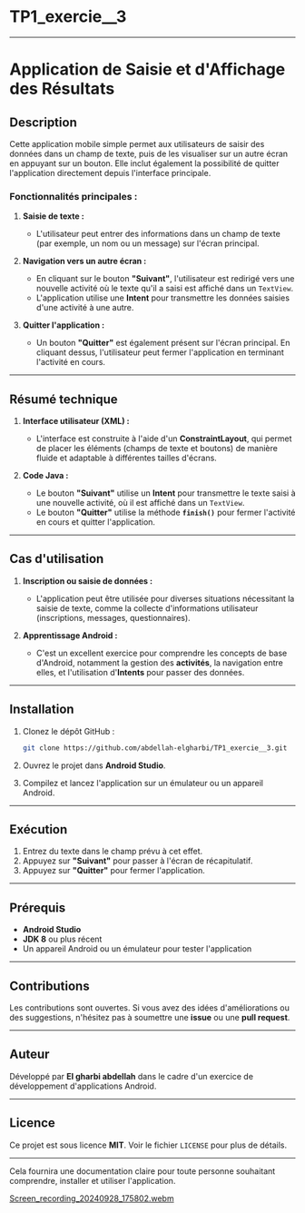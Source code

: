 ﻿# TP1_exercie__3


---

# **Application de Saisie et d'Affichage des Résultats**

## **Description**

Cette application mobile simple permet aux utilisateurs de saisir des données dans un champ de texte, puis de les visualiser sur un autre écran en appuyant sur un bouton. Elle inclut également la possibilité de quitter l'application directement depuis l'interface principale.

### **Fonctionnalités principales :**

1. **Saisie de texte :**
   - L'utilisateur peut entrer des informations dans un champ de texte (par exemple, un nom ou un message) sur l'écran principal.

2. **Navigation vers un autre écran :**
   - En cliquant sur le bouton **"Suivant"**, l'utilisateur est redirigé vers une nouvelle activité où le texte qu'il a saisi est affiché dans un `TextView`.
   - L'application utilise une **Intent** pour transmettre les données saisies d'une activité à une autre.

3. **Quitter l'application :**
   - Un bouton **"Quitter"** est également présent sur l'écran principal. En cliquant dessus, l'utilisateur peut fermer l'application en terminant l'activité en cours.

---

## **Résumé technique**

1. **Interface utilisateur (XML) :**
   - L'interface est construite à l'aide d'un **ConstraintLayout**, qui permet de placer les éléments (champs de texte et boutons) de manière fluide et adaptable à différentes tailles d'écrans.

2. **Code Java :**
   - Le bouton **"Suivant"** utilise un **Intent** pour transmettre le texte saisi à une nouvelle activité, où il est affiché dans un `TextView`.
   - Le bouton **"Quitter"** utilise la méthode **`finish()`** pour fermer l'activité en cours et quitter l'application.

---

## **Cas d'utilisation**

1. **Inscription ou saisie de données :**
   - L'application peut être utilisée pour diverses situations nécessitant la saisie de texte, comme la collecte d'informations utilisateur (inscriptions, messages, questionnaires).

2. **Apprentissage Android :**
   - C'est un excellent exercice pour comprendre les concepts de base d'Android, notamment la gestion des **activités**, la navigation entre elles, et l'utilisation d'**Intents** pour passer des données.

---

## **Installation**

1. Clonez le dépôt GitHub :
   ```bash
   git clone https://github.com/abdellah-elgharbi/TP1_exercie__3.git
   ```

2. Ouvrez le projet dans **Android Studio**.

3. Compilez et lancez l'application sur un émulateur ou un appareil Android.

---

## **Exécution**

1. Entrez du texte dans le champ prévu à cet effet.
2. Appuyez sur **"Suivant"** pour passer à l'écran de récapitulatif.
3. Appuyez sur **"Quitter"** pour fermer l'application.

---

## **Prérequis**

- **Android Studio**
- **JDK 8** ou plus récent
- Un appareil Android ou un émulateur pour tester l'application

---

## **Contributions**

Les contributions sont ouvertes. Si vous avez des idées d'améliorations ou des suggestions, n'hésitez pas à soumettre une **issue** ou une **pull request**.

---

## **Auteur**

Développé par **El gharbi abdellah** dans le cadre d'un exercice de développement d'applications Android.

---

## **Licence**

Ce projet est sous licence **MIT**. Voir le fichier `LICENSE` pour plus de détails.

---

Cela fournira une documentation claire pour toute personne souhaitant comprendre, installer et utiliser l'application.


 
[Screen_recording_20240928_175802.webm](https://github.com/user-attachments/assets/f60582bb-d1e1-44c1-a1d1-d43be3c81352)
